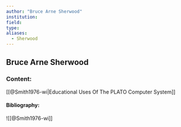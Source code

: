 ```yaml
---
author: "Bruce Arne Sherwood"
institution:
field:
type:
aliases:
  - Sherwood
---
```


## Bruce Arne Sherwood

### Content:
[[@Smith1976-wi|Educational Uses Of The PLATO Computer System]]

#### Bibliography:

![[@Smith1976-wi]]